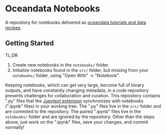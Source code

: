 # Oceandata Notebooks

A repository for notebooks delivered as [oceandata tutorials and data recipes][1].

## Getting Started

TL;DR

1. Create new notebooks in the `notebooks/` folder.
2. Initialize notebooks found in the `src/` folder, but missing from your `notebooks/` folder, using "Open With" -> "Notebook".

Keeping notebooks, which can get very large, become full of binary outputs, and have
constantly changing metadata, in a code repository presents challenges for collaboration
and curation. This repository contains ".py" files that the [Jupytext extension][2]
synchronizes with notebooks (".ipynb" files) in your working tree. The ".py" files live
in the `src/` folder and are commited to the repository. The paired ".ipynb" files live
in the `notebooks/` folder and are ignored by the repository. Other than the steps above,
just work on the ".ipynb" files, save your changes, and commit normally!

[1]: https://oceancolor.gsfc.nasa.gov/resources/docs/tutorials/
[2]: https://jupytext.readthedocs.io/
